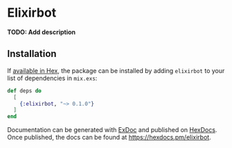 # Elixirbot

**TODO: Add description**

## Installation

If [available in Hex](https://hex.pm/docs/publish), the package can be installed
by adding `elixirbot` to your list of dependencies in `mix.exs`:

```elixir
def deps do
  [
    {:elixirbot, "~> 0.1.0"}
  ]
end
```

Documentation can be generated with [ExDoc](https://github.com/elixir-lang/ex_doc)
and published on [HexDocs](https://hexdocs.pm). Once published, the docs can
be found at <https://hexdocs.pm/elixirbot>.
